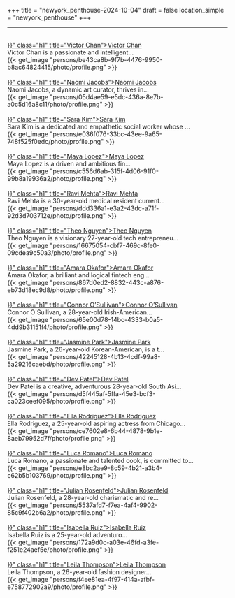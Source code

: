 +++
title = "newyork_penthouse-2024-10-04"
draft = false
location_simple = "newyork_penthouse"
+++
<br>
<hr>
<br>
<a href="{{< ref "/persons/be43ca8b-9f7b-4476-9950-b8ac64824415" >}}" class="h1" title="Victor Chan">Victor Chan</a>
<div class="plain">Victor Chan is a passionate and intelligent...</div>{{< get_image "persons/be43ca8b-9f7b-4476-9950-b8ac64824415/photo/profile.png" >}}
<br>
<br>
<a href="{{< ref "/persons/05d4ae59-e5dc-436a-8e7b-a0c5d16a8c11" >}}" class="h1" title="Naomi Jacobs">Naomi Jacobs</a>
<div class="plain">Naomi Jacobs, a dynamic art curator, thrives in...</div>{{< get_image "persons/05d4ae59-e5dc-436a-8e7b-a0c5d16a8c11/photo/profile.png" >}}
<br>
<br>
<a href="{{< ref "/persons/e036f076-33bc-43ee-9a65-748f525f0edc" >}}" class="h1" title="Sara Kim">Sara Kim</a>
<div class="plain">Sara Kim is a dedicated and empathetic social worker whose ...</div>{{< get_image "persons/e036f076-33bc-43ee-9a65-748f525f0edc/photo/profile.png" >}}
<br>
<br>
<a href="{{< ref "/persons/c556d6ab-315f-4d06-91f0-99b8a19936a2" >}}" class="h1" title="Maya Lopez">Maya Lopez</a>
<div class="plain">Maya Lopez is a driven and ambitious fin...</div>{{< get_image "persons/c556d6ab-315f-4d06-91f0-99b8a19936a2/photo/profile.png" >}}
<br>
<br>
<a href="{{< ref "/persons/ddd336a1-e3a2-43dc-a71f-92d3d703712e" >}}" class="h1" title="Ravi Mehta">Ravi Mehta</a>
<div class="plain">Ravi Mehta is a 30-year-old medical resident current...</div>{{< get_image "persons/ddd336a1-e3a2-43dc-a71f-92d3d703712e/photo/profile.png" >}}
<br>
<br>
<a href="{{< ref "/persons/16675054-cbf7-469c-8fe0-09cdea9c50a3" >}}" class="h1" title="Theo Nguyen">Theo Nguyen</a>
<div class="plain">Theo Nguyen is a visionary 27-year-old tech entrepreneu...</div>{{< get_image "persons/16675054-cbf7-469c-8fe0-09cdea9c50a3/photo/profile.png" >}}
<br>
<br>
<a href="{{< ref "/persons/867d0ed2-8832-443c-a876-eb73d18ec9d8" >}}" class="h1" title="Amara Okafor">Amara Okafor</a>
<div class="plain">Amara Okafor, a brilliant and logical fintech eng...</div>{{< get_image "persons/867d0ed2-8832-443c-a876-eb73d18ec9d8/photo/profile.png" >}}
<br>
<br>
<a href="{{< ref "/persons/65e00d78-14bc-4333-b0a5-4dd9b31151f4" >}}" class="h1" title="Connor O’Sullivan">Connor O’Sullivan</a>
<div class="plain">Connor O'Sullivan, a 28-year-old Irish-American...</div>{{< get_image "persons/65e00d78-14bc-4333-b0a5-4dd9b31151f4/photo/profile.png" >}}
<br>
<br>
<a href="{{< ref "/persons/42245128-4b13-4cdf-99a8-5a29216caebd" >}}" class="h1" title="Jasmine Park">Jasmine Park</a>
<div class="plain">Jasmine Park, a 26-year-old Korean-American, is a t...</div>{{< get_image "persons/42245128-4b13-4cdf-99a8-5a29216caebd/photo/profile.png" >}}
<br>
<br>
<a href="{{< ref "/persons/d5f445af-5ffa-45e3-bcf3-ca023ceef095" >}}" class="h1" title="Dev Patel">Dev Patel</a>
<div class="plain">Dev Patel is a creative, adventurous 28-year-old South Asi...</div>{{< get_image "persons/d5f445af-5ffa-45e3-bcf3-ca023ceef095/photo/profile.png" >}}
<br>
<br>
<a href="{{< ref "/persons/ce7602e8-6b44-4878-9b1e-8aeb79952d7f" >}}" class="h1" title="Ella Rodriguez">Ella Rodriguez</a>
<div class="plain">Ella Rodriguez, a 25-year-old aspiring actress from Chicago...</div>{{< get_image "persons/ce7602e8-6b44-4878-9b1e-8aeb79952d7f/photo/profile.png" >}}
<br>
<br>
<a href="{{< ref "/persons/e8bc2ae9-8c59-4b21-a3b4-c62b5b103769" >}}" class="h1" title="Luca Romano">Luca Romano</a>
<div class="plain">Luca Romano, a passionate and talented cook, is committed to...</div>{{< get_image "persons/e8bc2ae9-8c59-4b21-a3b4-c62b5b103769/photo/profile.png" >}}
<br>
<br>
<a href="{{< ref "/persons/5537afd7-f7ea-4af4-9902-85c9f402b6a2" >}}" class="h1" title="Julian Rosenfeld">Julian Rosenfeld</a>
<div class="plain">Julian Rosenfeld, a 28-year-old charismatic and re...</div>{{< get_image "persons/5537afd7-f7ea-4af4-9902-85c9f402b6a2/photo/profile.png" >}}
<br>
<br>
<a href="{{< ref "/persons/172a9d0c-a03e-46fd-a3fe-f251e24aef5e" >}}" class="h1" title="Isabella Ruiz">Isabella Ruiz</a>
<div class="plain">Isabella Ruiz is a 25-year-old adventuro...</div>{{< get_image "persons/172a9d0c-a03e-46fd-a3fe-f251e24aef5e/photo/profile.png" >}}
<br>
<br>
<a href="{{< ref "/persons/f4ee81ea-4f97-414a-afbf-e758772902a9" >}}" class="h1" title="Leila Thompson">Leila Thompson</a>
<div class="plain">Leila Thompson, a 26-year-old fashion designer...</div>{{< get_image "persons/f4ee81ea-4f97-414a-afbf-e758772902a9/photo/profile.png" >}}
<br>
<br>
